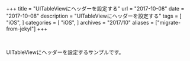 +++
title = "UITableViewにヘッダーを設定する"
url = "2017-10-08"
date = "2017-10-08"
description = "UITableViewにヘッダーを設定する"
tags = [
    "iOS",
]
categories = [
    "iOS",
]
archives = "2017/10"
aliases = ["migrate-from-jekyl"]
+++

<br>

UITableViewにヘッダーを設定するサンプルです。  

<script src="https://gist.github.com/O-Junpei/16ff17a1cc4477ea59d5ccc6629bc50e.js"></script>
